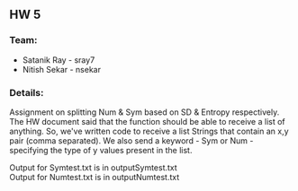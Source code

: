 ## HW 5
### Team:
 * Satanik Ray - sray7
 * Nitish Sekar - nsekar
  
### Details:  
Assignment on splitting Num & Sym based on SD & Entropy respectively.
The HW document said that the function should be able to receive a list of anything. So, we've written code to receive a list Strings that contain an x,y pair (comma separated). We also send a keyword - Sym or Num - specifying the type of y values present in the list.
  
Output for Symtest.txt is in outputSymtest.txt  
Output for Numtest.txt is in outputNumtest.txt
